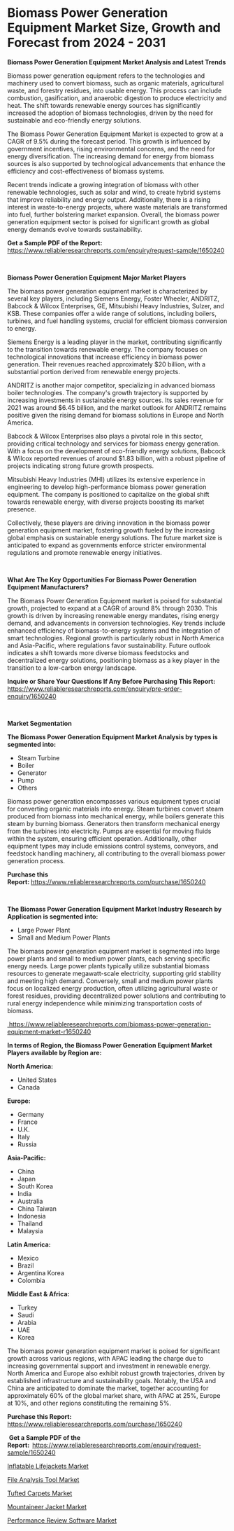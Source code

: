 <p><h1>Biomass Power Generation Equipment Market Size, Growth and Forecast from 2024 - 2031</h1></p><p><strong>Biomass Power Generation Equipment Market Analysis and Latest Trends</strong></p>
<p><p>Biomass power generation equipment refers to the technologies and machinery used to convert biomass, such as organic materials, agricultural waste, and forestry residues, into usable energy. This process can include combustion, gasification, and anaerobic digestion to produce electricity and heat. The shift towards renewable energy sources has significantly increased the adoption of biomass technologies, driven by the need for sustainable and eco-friendly energy solutions.</p><p>The Biomass Power Generation Equipment Market is expected to grow at a CAGR of 9.5% during the forecast period. This growth is influenced by government incentives, rising environmental concerns, and the need for energy diversification. The increasing demand for energy from biomass sources is also supported by technological advancements that enhance the efficiency and cost-effectiveness of biomass systems.</p><p>Recent trends indicate a growing integration of biomass with other renewable technologies, such as solar and wind, to create hybrid systems that improve reliability and energy output. Additionally, there is a rising interest in waste-to-energy projects, where waste materials are transformed into fuel, further bolstering market expansion. Overall, the biomass power generation equipment sector is poised for significant growth as global energy demands evolve towards sustainability.</p></p>
<p><strong>Get a Sample PDF of the Report:&nbsp;</strong> <a href="https://www.reliableresearchreports.com/enquiry/request-sample/1650240?utm_campaign=1289&utm_medium=2&utm_source=Github&utm_content=ia&utm_term=26092024&utm_id=biomass-power-generation-equipment">https://www.reliableresearchreports.com/enquiry/request-sample/1650240</a></p>
<p>&nbsp;</p>
<p><strong>Biomass Power Generation Equipment Major Market Players</strong></p>
<p><p>The biomass power generation equipment market is characterized by several key players, including Siemens Energy, Foster Wheeler, ANDRITZ, Babcock & Wilcox Enterprises, GE, Mitsubishi Heavy Industries, Sulzer, and KSB. These companies offer a wide range of solutions, including boilers, turbines, and fuel handling systems, crucial for efficient biomass conversion to energy.</p><p>Siemens Energy is a leading player in the market, contributing significantly to the transition towards renewable energy. The company focuses on technological innovations that increase efficiency in biomass power generation. Their revenues reached approximately $20 billion, with a substantial portion derived from renewable energy projects.</p><p>ANDRITZ is another major competitor, specializing in advanced biomass boiler technologies. The company's growth trajectory is supported by increasing investments in sustainable energy sources. Its sales revenue for 2021 was around $6.45 billion, and the market outlook for ANDRITZ remains positive given the rising demand for biomass solutions in Europe and North America.</p><p>Babcock & Wilcox Enterprises also plays a pivotal role in this sector, providing critical technology and services for biomass energy generation. With a focus on the development of eco-friendly energy solutions, Babcock & Wilcox reported revenues of around $1.83 billion, with a robust pipeline of projects indicating strong future growth prospects.</p><p>Mitsubishi Heavy Industries (MHI) utilizes its extensive experience in engineering to develop high-performance biomass power generation equipment. The company is positioned to capitalize on the global shift towards renewable energy, with diverse projects boosting its market presence.</p><p>Collectively, these players are driving innovation in the biomass power generation equipment market, fostering growth fueled by the increasing global emphasis on sustainable energy solutions. The future market size is anticipated to expand as governments enforce stricter environmental regulations and promote renewable energy initiatives.</p></p>
<p>&nbsp;</p>
<p><strong>What Are The Key Opportunities For Biomass Power Generation Equipment Manufacturers?</strong></p>
<p><p>The Biomass Power Generation Equipment market is poised for substantial growth, projected to expand at a CAGR of around 8% through 2030. This growth is driven by increasing renewable energy mandates, rising energy demand, and advancements in conversion technologies. Key trends include enhanced efficiency of biomass-to-energy systems and the integration of smart technologies. Regional growth is particularly robust in North America and Asia-Pacific, where regulations favor sustainability. Future outlook indicates a shift towards more diverse biomass feedstocks and decentralized energy solutions, positioning biomass as a key player in the transition to a low-carbon energy landscape.</p></p>
<p><strong>Inquire or Share Your Questions If Any Before Purchasing This Report:</strong> <a href="https://www.reliableresearchreports.com/enquiry/pre-order-enquiry/1650240?utm_campaign=1289&utm_medium=2&utm_source=Github&utm_content=ia&utm_term=26092024&utm_id=biomass-power-generation-equipment">https://www.reliableresearchreports.com/enquiry/pre-order-enquiry/1650240</a></p>
<p>&nbsp;</p>
<p><strong>Market Segmentation</strong></p>
<p><strong>The Biomass Power Generation Equipment Market Analysis by types is segmented into:</strong></p>
<p><ul><li>Steam Turbine</li><li>Boiler</li><li>Generator</li><li>Pump</li><li>Others</li></ul></p>
<p><p>Biomass power generation encompasses various equipment types crucial for converting organic materials into energy. Steam turbines convert steam produced from biomass into mechanical energy, while boilers generate this steam by burning biomass. Generators then transform mechanical energy from the turbines into electricity. Pumps are essential for moving fluids within the system, ensuring efficient operation. Additionally, other equipment types may include emissions control systems, conveyors, and feedstock handling machinery, all contributing to the overall biomass power generation process.</p></p>
<p><strong>Purchase this Report:&nbsp;</strong><a href="https://www.reliableresearchreports.com/purchase/1650240?utm_campaign=1289&utm_medium=2&utm_source=Github&utm_content=ia&utm_term=26092024&utm_id=biomass-power-generation-equipment">https://www.reliableresearchreports.com/purchase/1650240</a></p>
<p>&nbsp;</p>
<p><strong>The Biomass Power Generation Equipment Market Industry Research by Application is segmented into:</strong></p>
<p><ul><li>Large Power Plant</li><li>Small and Medium Power Plants</li></ul></p>
<p><p>The biomass power generation equipment market is segmented into large power plants and small to medium power plants, each serving specific energy needs. Large power plants typically utilize substantial biomass resources to generate megawatt-scale electricity, supporting grid stability and meeting high demand. Conversely, small and medium power plants focus on localized energy production, often utilizing agricultural waste or forest residues, providing decentralized power solutions and contributing to rural energy independence while minimizing transportation costs of biomass.</p></p>
<p><a href="https://www.reliableresearchreports.com/biomass-power-generation-equipment-market-r1650240?utm_campaign=1289&utm_medium=2&utm_source=Github&utm_content=ia&utm_term=26092024&utm_id=biomass-power-generation-equipment">&nbsp;https://www.reliableresearchreports.com/biomass-power-generation-equipment-market-r1650240</a></p>
<p><strong>In terms of Region, the Biomass Power Generation Equipment Market Players available by Region are:</strong></p>
<p>
    <p> <strong> North America: </strong>
        <ul>
            <li>United States</li>
            <li>Canada</li>
        </ul>
        </p> 
    <p> <strong> Europe: </strong>
        <ul>
            <li>Germany</li>
            <li>France</li>
            <li>U.K.</li>
            <li>Italy</li>
            <li>Russia</li>
        </ul>
        </p> 
    <p> <strong> Asia-Pacific: </strong>
        <ul>
            <li>China</li>
            <li>Japan</li>
            <li>South Korea</li>
            <li>India</li>
            <li>Australia</li>
            <li>China Taiwan</li>
            <li>Indonesia</li>
            <li>Thailand</li>
            <li>Malaysia</li>
        </ul>
        </p> 
    <p> <strong> Latin America: </strong>
        <ul>
            <li>Mexico</li>
            <li>Brazil</li>
            <li>Argentina Korea</li>
            <li>Colombia</li>
        </ul>
        </p> 
    <p> <strong> Middle East & Africa: </strong>
        <ul>
            <li>Turkey</li>
            <li>Saudi</li>
            <li>Arabia</li>
            <li>UAE</li>
            <li>Korea</li>
        </ul>
    </p>
    </p>
<p><p>The biomass power generation equipment market is poised for significant growth across various regions, with APAC leading the charge due to increasing governmental support and investment in renewable energy. North America and Europe also exhibit robust growth trajectories, driven by established infrastructure and sustainability goals. Notably, the USA and China are anticipated to dominate the market, together accounting for approximately 60% of the global market share, with APAC at 25%, Europe at 10%, and other regions constituting the remaining 5%.</p></p>
<p><strong>Purchase this Report: </strong><a href="https://www.reliableresearchreports.com/purchase/1650240?utm_campaign=1289&utm_medium=2&utm_source=Github&utm_content=ia&utm_term=26092024&utm_id=biomass-power-generation-equipment">https://www.reliableresearchreports.com/purchase/1650240</a></p>
<p>&nbsp;<strong>Get a Sample PDF of the Report:&nbsp;&nbsp;</strong><a href="https://www.reliableresearchreports.com/enquiry/request-sample/1650240?utm_campaign=1289&utm_medium=2&utm_source=Github&utm_content=ia&utm_term=26092024&utm_id=biomass-power-generation-equipment">https://www.reliableresearchreports.com/enquiry/request-sample/1650240</a></p>
<p><strong></strong></p>
<p><p><a href="https://issuu.com/reportprime-2/docs/inflatable-lifejackets-market-size-_7c241c875a5dda?utm_campaign=1289&utm_medium=2&utm_source=Github&utm_content=ia&utm_term=26092024&utm_id=biomass-power-generation-equipment">Inflatable Lifejackets Market</a></p><p><a href="https://www.linkedin.com/pulse/role-file-analysis-tool-market-applications-large-enterprisessmes-fgsuf?trackingId=qMH2OhUfSVGVkEWoaHMLVg%3D%3D&utm_campaign=1289&utm_medium=2&utm_source=Github&utm_content=ia&utm_term=26092024&utm_id=biomass-power-generation-equipment">File Analysis Tool Market</a></p><p><a href="https://issuu.com/reportprime-2/docs/tufted-carpets-market-size-2030.ppt_3eee4e1fc1f1aa?utm_campaign=1289&utm_medium=2&utm_source=Github&utm_content=ia&utm_term=26092024&utm_id=biomass-power-generation-equipment">Tufted Carpets Market</a></p><p><a href="https://www.linkedin.com/pulse/mountaineer-jacket-market-share-size-trends-industry-analysis-paw0e?trackingId=D3xeY62oSky6l6w6VBtNsw%3D%3D&utm_campaign=1289&utm_medium=2&utm_source=Github&utm_content=ia&utm_term=26092024&utm_id=biomass-power-generation-equipment">Mountaineer Jacket Market</a></p><p><a href="https://www.linkedin.com/pulse/performance-review-software-market-size-share-competitive-4jbjf?trackingId=UIFspKIaT%2Bi%2F%2B0EEvKZIOg%3D%3D&utm_campaign=1289&utm_medium=2&utm_source=Github&utm_content=ia&utm_term=26092024&utm_id=biomass-power-generation-equipment">Performance Review Software Market</a></p></p>